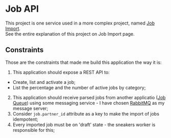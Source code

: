 # Job API
This project is one service used in a more complex project, named [Job Import](https://github.com/skateonrails/job_import).  
See the entire explanation of this project on Job Import page.

## Constraints
Those are the constraints that made me build this application the way it is:

1. This application should expose a REST API to:
  - Create, list and activate a job;
  - List the percentage and the number of active jobs by category;
2. This application should receive parsed jobs from another applicatio ([Job Queue](https://github.com/skateonrails/job_queue)) using some messaging service - I have chosen [RabbitMQ](http://www.rabbitmq.com) as my message server;
3. Consider `job.partner_id` attribute as a key to make the import of jobs idempotent;
4. Every imported job must be on 'draft' state - the sneakers worker is responsible for this;
